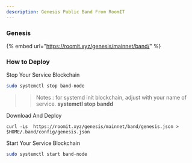 ```yaml
---
description: Genesis Public Band From RoomIT
---
```


### Genesis

{%  embed url="https://roomit.xyz/genesis/mainnet/band/" %}


### How to Deploy

Stop Your Service Blockchain
```bash
sudo systemctl stop band-node
```
>> Notes : for systemd init blockchain, adjust with your name of service. __systemctl stop bandd__


Download And Deploy
```
curl -Ls  https://roomit.xyz/genesis/mainnet/band/genesis.json > $HOME/.band/config/genesis.json 
```

Start Your Service Blockchain
```bash
sudo systemctl start band-node
```